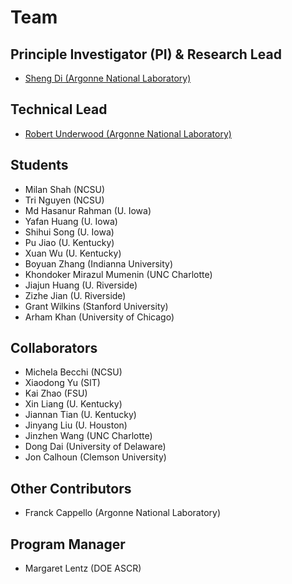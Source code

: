 # Team

## Principle Investigator (PI) & Research Lead

- [Sheng Di (Argonne National Laboratory)](https://web.cels.anl.gov/~sdi/)

## Technical Lead

- [Robert Underwood (Argonne National Laboratory)](https://robertu94.github.io/about)

## Students

- Milan Shah (NCSU)
- Tri Nguyen (NCSU)
- Md Hasanur Rahman (U. Iowa)
- Yafan Huang (U. Iowa)
- Shihui Song (U. Iowa)
- Pu Jiao (U. Kentucky)
- Xuan Wu (U. Kentucky)
- Boyuan Zhang (Indianna University)
- Khondoker Mirazul Mumenin (UNC Charlotte)
- Jiajun Huang (U. Riverside)
- Zizhe Jian (U. Riverside)
- Grant Wilkins (Stanford University)
- Arham Khan (University of Chicago)

## Collaborators

- Michela Becchi (NCSU)
- Xiaodong Yu (SIT)
- Kai Zhao (FSU)
- Xin Liang (U. Kentucky)
- Jiannan Tian (U. Kentucky)
- Jinyang Liu (U. Houston)
- Jinzhen Wang (UNC Charlotte)
- Dong Dai (University of Delaware)
- Jon Calhoun (Clemson University)

## Other Contributors

- Franck Cappello (Argonne National Laboratory)

## Program Manager
- Margaret Lentz (DOE ASCR)
